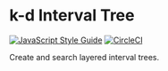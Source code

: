 # k-d Interval Tree

[![JavaScript Style Guide](https://img.shields.io/badge/code_style-standard-brightgreen.svg)](https://standardjs.com)
[![CircleCI](https://img.shields.io/circleci/project/github/teamsteamdev/kd-interval-tree.svg)](https://circleci.com/gh/teamsteamdev/kd-interval-tree/tree/master)

Create and search layered interval trees.
